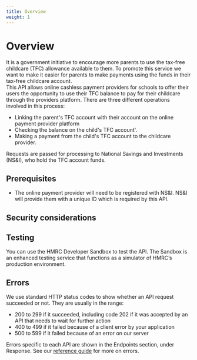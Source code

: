 ```yaml
---
title: Overview
weight: 1
---
```


# Overview
  It is a government initiative to encourage more parents to use the tax-free childcare (TFC) allowance available to them. To promote this service we want to make it easier for parents to make payments using the funds in their tax-free childcare account.   
This API allows online cashless payment providers for schools to offer their users the opportunity to use their TFC balance to pay for their childcare through the providers platform.
There are three different operations involved in this process:
- Linking the parent's TFC account with their account on the online payment provider platform
- Checking the balance on the child's TFC account'.
- Making a payment from the child's TFC account to the childcare provider.

Requests are passed for processing to National Savings and Investments (NS&I), who hold the TFC account funds.

## Prerequisites
- The online payment provider will need to be registered with NS&I. NS&I will provide them with a unique ID which is required by this API.

## Security considerations

## Testing
You can use the HMRC Developer Sandbox to test the API. The Sandbox is an enhanced testing service that functions as a simulator of HMRC’s production environment.

## Errors
We use standard HTTP status codes to show whether an API request succeeded or not. They are usually in the range:
- 200 to 299 if it succeeded, including code 202 if it was accepted by an API that needs to wait for further action
- 400 to 499 if it failed because of a client error by your application
- 500 to 599 if it failed because of an error on our server

Errors specific to each API are shown in the Endpoints section, under Response. See our [reference guide](https://developer.service.hmrc.gov.uk/api-documentation/docs/reference-guide#errors) for more on errors.

## 
